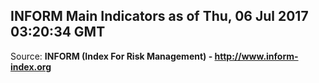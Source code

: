 ## INFORM Main Indicators as of Thu, 06 Jul 2017 03:20:34 GMT

Source: **INFORM (Index For Risk Management) - http://www.inform-index.org**